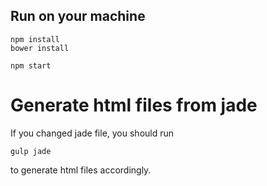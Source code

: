## Run on your machine
```
npm install
bower install

npm start
```

# Generate html files from jade
If you changed jade file, you should run 
```
gulp jade
```
to generate html files accordingly.